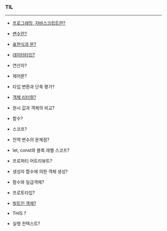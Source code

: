 ### TIL

---

- [프로그래밍, 자바스크립트란?](https://github.com/gyumk/TIL/blob/master/2020-04/0420-TIL.md)

- [변수란?](https://github.com/gyumk/TIL/blob/master/2020-04/0421-TIL.md#변수)

- [표현식과 문?](https://github.com/gyumk/TIL/blob/master/2020-04/0421-TIL.md#표현식과-문)

- [데이터타입?](https://github.com/gyumk/TIL/blob/master/2020-04/0423-TIL.md#데이터-타입의-종류)

- 연산자?

- 제어문?

- 타입 변환과 단축 평가?

- [객체 리터럴?](https://github.com/gyumk/TIL/blob/master/2020-04/0427-TIL.md#객체란)

- 원시 값과 객체의 비교?

- 함수?

- 스코프?

- 전역 변수의 문제점?

- let, const와 블록 레벨 스코프? 

- 프로퍼티 어트리뷰트? 

- 생성자 함수에 의한 객체 생성? 

- 함수와 일급객체? 

- 프로토타입? 

- [빌트인 객체?](https://github.com/gyumk/TIL/blob/master/2020-05/0507-TIL.md)

- THIS ?

- 실행 컨텍스트?

  